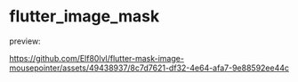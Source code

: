 # flutter_image_mask

preview:

https://github.com/Elf80lvl/flutter-mask-image-mousepointer/assets/49438937/8c7d7621-df32-4e64-afa7-9e88592ee44c

